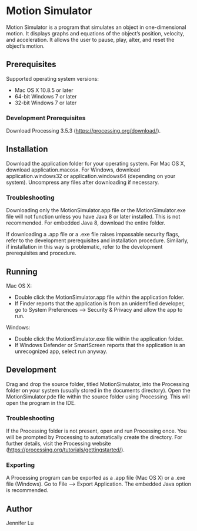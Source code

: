 # Motion Simulator

Motion Simulator is a program that simulates an object in one-dimensional motion. It displays graphs and equations of the object’s position, velocity, and acceleration. It allows the user to pause, play, alter, and reset the object’s motion.


## Prerequisites

Supported operating system versions:
* Mac OS X 10.8.5 or later
* 64-bit Windows 7 or later
* 32-bit Windows 7 or later

### Development Prerequisites

Download Processing 3.5.3 (https://processing.org/download/).


## Installation

Download the application folder for your operating system. For Mac OS X, download application.macosx. For Windows, download application.windows32 or application.windows64 (depending on your system). Uncompress any files after downloading if necessary.

### Troubleshooting

Downloading only the MotionSimulator.app file or the MotionSimulator.exe file will not function unless you have Java 8 or later installed. This is not recommended. For embedded Java 8, download the entire folder.

If downloading a .app file or a .exe file raises impassable security flags, refer to the development prerequisites and installation procedure. Similarly, if installation in this way is problematic, refer to the development prerequisites and procedure.


## Running

Mac OS X:
* Double click the MotionSimulator.app file within the application folder.
* If Finder reports that the application is from an unidentified developer, go to System Preferences --> Security & Privacy and allow the app to run.

Windows:
* Double click the MotionSimulator.exe file within the application folder.
* If Windows Defender or SmartScreen reports that the application is an unrecognized app, select run anyway.


## Development

Drag and drop the source folder, titled MotionSimulator, into the Processing folder on your system (usually stored in the documents directory). Open the MotionSimulator.pde file within the source folder using Processing. This will open the program in the IDE.

### Troubleshooting

If the Processing folder is not present, open and run Processing once. You will be prompted by Processing to automatically create the directory. For further details, visit the Processing website (https://processing.org/tutorials/gettingstarted/).

### Exporting

A Processing program can be exported as a .app file (Mac OS X) or a .exe file (Windows). Go to File --> Export Application. The embedded Java option is recommended.


## Author

Jennifer Lu
